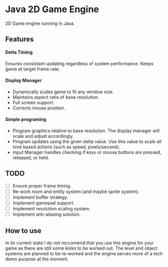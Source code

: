 # Java 2D Game Engine
2D Game engine running in Java. 

## Features
#### Delta Timing
Ensures consistant updating regardless of system performance. Keeps game at target frame rate.
#### Display Manager
- Dynamically scales game to fit any window size.
- Maintains aspect ratio of base resolution.
- Full screen support.
- Corrects mouse position.
#### Simple programing
- Program graphics relative to base resolution. The display manager will scale and adjust accordingly.
- Program updates using the given delta value. Use this value to scale all time based actions (such as speed, pixels/second).
- Input Manager handles checking if keys or mouse buttons are pressed, released, or held.

## TODO
- [ ] Ensure proper frame timing.
- [ ] Re-work room and entity system (and maybe sprite system).
- [ ] Implement buffer strategy.
- [ ] Implement gamepad support.
- [ ] Implement resolution scaling system.
- [ ] Implement anti-aliasing solution.

## How to use
In its current state I do not reccomend that you use this engine for your game as there are still some kinks to be worked out. The level and object systems are planned to be re-worked and the engine serves more of a tech demo purpose at the moment.
